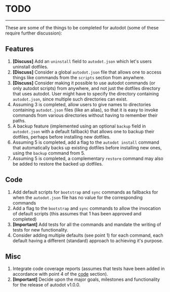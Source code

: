 # TODO
---

These are some of the things to be completed for autodot (some of these require further discussion):

## Features
1. **[Discuss]** Add an `uninstall` field to `autodot.json` which let's users uninstall dotfiles.
2. **[Discuss]** Consider a global `autodot.json` file that allows one to access things like commands from the `scripts` section from anywhere.
3. **[Discuss]** Consider making it possible to use autodot commands (or only autodot scripts) from anywhere, and not just the dotfiles directory that uses autodot. User might have to specify the directory containing `autodot.json`, since multiple such directories can exist.
4. Assuming 3 is completed, allow users to give names to directories containing `autodot.json` files (like an alias), so that it is easy to invoke commands from various directories without having to remember their paths.
5. A backup feature (implemented using an optional `backup` field in `autodot.json` with a default fallback) that allows one to backup their dotfiles, perhaps before installing new dotfiles.
6. Assuming 5 is completed, add a flag to the `autodot install` command that automatically backs up existing dotfiles before installing new ones, using the `backup` command from 5.
7. Assuming 5 is completed, a complementary `restore` command may also be added to restore the backed up dotfiles.

## Code
1. Add default scripts for `bootstrap` and `sync` commands as fallbacks for when the `autodot.json` file has no value for the corresponding commands
2. Add a flag to the `bootstrap` and `sync` commands to allow the invocation of default scripts (this assumes that 1 has been approved and completed)
3. **[Important]** Add tests for all the commands and mandate the writing of tests for new functionality.
4. Consider adding multiple defaults (see point 1) for each command, each default having a different (standard) approach to achieving it's purpose.

## Misc
1. Integrate code coverage reports (assumes that tests have been added in accordance with point 4 of the [code](#code) section).
2. **[Important]** Decide upon the major goals, milestones and functionality for the release of autodot v1.0.0.